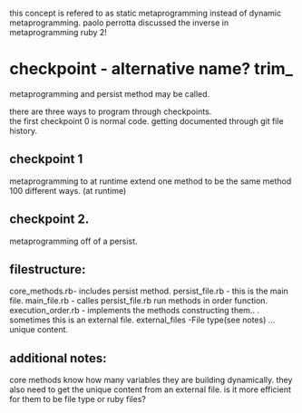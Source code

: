 this concept is refered to as static metaprogramming
instead of dynamic metaprogramming. paolo perrotta discussed the inverse in metaprogramming ruby 2!

# checkpoint - alternative name? trim_
metaprogramming and persist method may be called. 

there are three ways to program through checkpoints.
<br>the first checkpoint 0 is normal code. getting documented through git file history.

## checkpoint 1 
metaprogramming to at runtime extend one method to be the same method 100 different ways. (at runtime)
## checkpoint 2.
metaprogramming off of a persist. 

## filestructure:
core_methods.rb- includes persist method.
persist_file.rb - this is the main file.
main_file.rb - calles persist_file.rb run methods in order function.
execution_order.rb - implements the methods constructing them.. . sometimes this is an external file.
external_files -File type(see notes) ... unique content. 
 
## additional notes: 
core methods know how many variables they are building dynamically. 
they also need to get the unique content from an external file. 
is it more efficient for them to be file type or ruby files?
